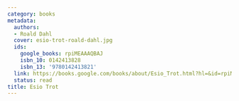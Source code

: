 ```yaml
---
category: books
metadata:
  authors:
  - Roald Dahl
  cover: esio-trot-roald-dahl.jpg
  ids:
    google_books: rpiMEAAAQBAJ
    isbn_10: 0142413828
    isbn_13: '9780142413821'
  link: https://books.google.com/books/about/Esio_Trot.html?hl=&id=rpiMEAAAQBAJ
  status: read
title: Esio Trot
---
```

